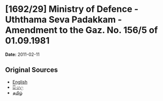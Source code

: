 # [1692/29] Ministry of Defence - Uththama Seva Padakkam - Amendment to the Gaz. No. 156/5 of 01.09.1981

**Date:** 2011-02-11

## Original Sources

- [English](https://documents.gov.lk/view/extra-gazettes/2011/2/1692-29_E.pdf)
- [සිංහල](https://documents.gov.lk/view/extra-gazettes/2011/2/1692-29_S.pdf)
- [தமிழ்](https://documents.gov.lk/view/extra-gazettes/2011/2/1692-29_T.pdf)
